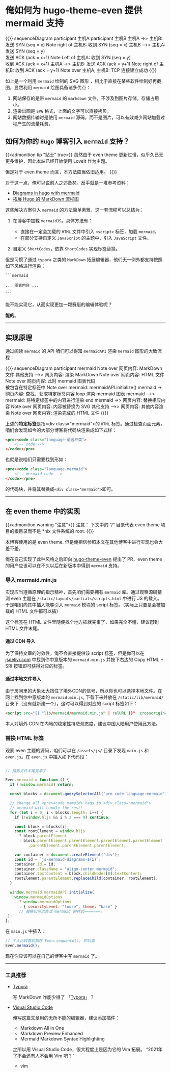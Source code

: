 # 俺如何为 hugo-theme-even 提供 mermaid 支持


{{<mermaid>}}
sequenceDiagram
participant 主机A
participant 主机B
主机A ->> 主机B: 发送 SYN (seq = x)
Note right of 主机B: 收到 SYN (seq = x)
主机B -->> 主机A: 发送 SYN (seq = y)<br/>发送 ACK (ack = x+1)
Note Left of 主机A: 收到 SYN (seq = y)<br/>收到 ACK (ack = x+1)
主机A ->> 主机B: 发送 ACK (ack = y+1)
Note right of 主机B: 收到 ACK (ack = y+1)
Note over 主机A, 主机B: TCP 连接建立成功
{{</mermaid >}}


如上是一个利用 `mermaid` 绘制的 SVG 图形 ，相比于直接在某些软件绘制好再截图，显然利用 `mermaid` 绘图具备诸多优点：

1. 网站保存的是带 `mermaid` 的 `markdown` 文件，不涉及到图片存储。存储占用小。
2. 渲染出图是 `SVG` 格式，上面的文字可以直接拷贝。
3. 网站数据传输时是使用 `mermaid` 源码，而不是图片，可以有效减少网站加载过程产生的流量耗费。

## 如何为你的 `Hugo` 博客引入 `mermaid` 支持？

{{<admonition tip "贴士" true>}}
虽然由于 even theme 更新过慢，似乎久已无更多维护，因此本站已经开始使用 LoveIt 作为主题。

但是对于 even theme 而言，本方法应当依旧适用。
{{</admonition>}}

对于这一点，俺可以说前人之述备矣。反手就是一堆参考资料：

- [Diagrams in hugo with mermaid](https://skeptric.com/diagrams-in-hugo/)
- [拓展 Hugo 的 MarkDown 流程图](https://kentxxq.com/contents/%E6%8B%93%E5%B1%95hugo%E7%9A%84markdown_%E6%B5%81%E7%A8%8B%E5%9B%BEmermaid/)

这些解决方案引入 `mermaid` 的方法简单素雅，这一套流程可以总结为：

1. 在博客中加载 `mermaidJS`。具体方法有：

    - 直接在一定会加载的 `HTML` 文件中引入 `<script>` 标签，加载 `mermaid`。
    - 在部分支持自定义 `JavaScript` 的主题中，引入 `JavaScript` 文件。

2. 自定义 `ShortCodes`，依靠 `ShortCodes` 实现标签替换。

但是习惯了通过 `typora` 之类的 `MarkDown` 拓展编辑器，他们无一例外都支持按照如下风格进行渲染：

    ```mermaid

    ... 图表内容 ...

    ```

能不能实现它，从而实现更加一颗赛艇的编辑体验呢？

**能的**。

---

## 实现原理

通过阅读 `mermaid` 的 API 咱们可以得知 `mermaidAPI` 渲染 `mermaid` 图形的大致流程：

{{<mermaid>}}
sequenceDiagram
participant mermaid
Note over 网页内容: MarkDown 文件
其他支持 -->> 网页内容: 渲染 MarkDown
Note over 网页内容: HTML 文件
Note over 网页内容: 此时 mermaid 图表代码<br/>被包含在特定标签中
Note over mermaid: mermaidAPI.initialize()
mermaid -> 网页内容: 查找、获取特定标签内容
loop 渲染 mermaid 图表
mermaid -->> mermaid: 将特定标签中的内容进行渲染
end
mermaid ->> 网页内容: 替换相应内容
Note over 网页内容: 内容被替换为 SVG
其他支持 -->> 网页内容: 其他内容渲染
Note over 网页内容: 渲染完成的 HTML 文件
{{</mermaid>}}

上述的**特定标签**是指\<div class=\"mermaid">的 `HTML` 标签。通过检查页面元素，咱们会发现如今的大部分博客将代码块渲染成如下式样：

```HTML
<pre><code class="language-语言种类">
    <!-- code -->
</code></pre>
```

也就是说咱们只需要找到形如：

```HTML
<pre><code class="language-mermaid">
    <!-- mermaid code -->
</code></pre>
```

的代码块，并将其替换成``<div class="mermaid">``即可。

---

## 在 even theme 中的实现

{{<admonition warning "注意">}}
注意： 下文中的 “/” 目录代表 even theme 项目的根目录而不是 *nix 文件系统的 root.
{{</admonition>}}

本博客使用的是 even theme. 但是俺相信参照本文在其他博客中进行实现也会大差不差。

俺在自己实现了此种风格之后即向 [hugo-theme-even](https://github.com/olOwOlo/hugo-theme-even) 提出了 PR，even theme 的用户应该可以在不久以后在新版本中得到 `mermaid` 支持。

### 导入 mermaid.min.js

实现应当遵循原理的指示精神，首先咱们需要拥有 `mermaid` 库。通过观察源码猜测 even 主题在 `/static/layouts/partials/scripts.html` 中进行 JS 的载入。于是咱们向其中插入能够引入 `mermaid` 模块的 script 标签。（实际上只要是会被加载的 HTML 文件都可以插）

这个标签在 HTML 文件里随便找个地方插就完事了，如果完全不懂，建议怼到 HTML 文件末尾。

#### 通过 CDN 导入

为了保持文章的时效性，俺不会直接提供该 script 标签，但是你可以在 [jsdelivr.com](https://www.jsdelivr.com/package/npm/mermaid?path=dist) 中找到你中意版本的 `mermaid.min.js` 并按下右边的 Copy HTML + SRI 按钮即可获得对应的标签。

#### 通过本地文件导入

由于房间里的大象太大挡住了境外CDN的信号，所以你也可以选择本地文件。在网上找到你中意版本的 `mermaid.min.js`, 下载下来并放在 `/static/lib/mermaid/` 目录下（没有就新建一个），这时可以得到对应的 script 标签如下：

```html
<script src="{{ "lib/mermaid/mermaid.min.js" | relURL }}"  crossorigin="anonymous"></script>
```

本人对境外 CDN 在内地的稳定性持悲观态度，建议中国大陆用户使用此方法。

### 替换 HTML 标签

观察 even 主题的源码，咱们可以在 `/assets/js/` 目录下发现 `main.js` 和 `even.js`。在 `even.js` 中插入如下代码段：

```javascript

// 插到文件末尾完事了

Even.mermaid = function () {
  if (!window.mermaid) return;

  const blocks = document.querySelectorAll("pre code.language-mermaid");

  // change all <pre><code mamaid> tags to <div class="mermaid">
  // mermaid will handle the rest!
  for (let i = 0; i < blocks.length; i++) {
    if (!window.hljs && i % 2 === 0) continue;

    const block = blocks[i];
    const rootElement = window.hljs
      ? block.parentElement
      : block.parentElement.parentElement.parentElement.parentElement
          .parentElement.parentElement.parentElement;

    var container = document.createElement("div");
    const id = `js-mermaid-diagrams-${i}`;
    container.id = id;
    container.className = "align-center mermaid";
    container.textContent = block.childNodes[0].textContent;
    rootElement.parentElement.replaceChild(container, rootElement);
  }

  window.mermaid.mermaidAPI.initialize(
    window.mermaidOptions
      ? window.mermaidOptions
      : { securityLevel: "loose", theme: "base" }
      // 替换它可以修改 mermaid 的样式=======↑
 );
};
```

在 `main.js` 中插入：

```javascript
// 个人比较喜欢插在 Even.sequence(); 的后面
Even.mermaid();
```

现在你应该可以在自己的博客中写 `mermaid` 了。

---

### 工具推荐

- [Typora](https://typora.io)

  写 MarkDown 咋能少得了 「[Typora](https://typora.io/)」？

- [Visual Studio Code](https://code.visualstudio.com/)

  俺写这篇文章用的无所不能的编辑器，建议添加插件：

  - Markdown All in One
  - Markdown Preview Enhanced
  - Mermaid Markdown Syntax Highlighting

  之所以用 Visual Studio Code，很大程度上是因为它的 Vim 拓展。 “2021年了不会还有人不会用 Vim 吧？”

  - vim

